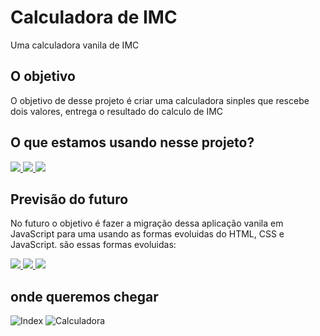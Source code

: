 # Calculadora de IMC

Uma calculadora vanila de IMC 

## O objetivo 

O objetivo de desse projeto é criar uma calculadora sinples que rescebe dois valores, entrega o resultado do calculo de IMC

## O que estamos usando nesse projeto? 

<a href="https://github.com/Mar-io20">
<img src="https://img.shields.io/badge/HTML5-E34F26?style=for-the-badge&logo=html5&logoColor=white"/>
<img src="https://img.shields.io/badge/CSS3-1572B6?style=for-the-badge&logo=css3&logoColor=white"/>
<img src="https://img.shields.io/badge/JavaScript-F7DF1E?style=for-the-badge&logo=javascript&logoColor=black"/>
</a>

## Previsão do futuro

No futuro o objetivo é fazer a migração dessa aplicação vanila em JavaScript para uma usando as formas evoluidas do HTML, CSS e JavaScript. são essas formas evoluidas:

<a href="https://github.com/Mar-io20">
<img src="https://img.shields.io/badge/React-20232A?style=for-the-badge&logo=react&logoColor=61DAFB"/>
<img src="https://img.shields.io/npm/types/typescript?label=%20%20&style=for-the-badge"/>
<img src="https://img.shields.io/badge/Sass-CC6699?style=for-the-badge&logo=sass&logoColor=white"/>
</a>
  
## onde queremos chegar 

![Index](https://user-images.githubusercontent.com/72115747/145714370-cf5ec769-7bc5-47c6-97a0-b6438c4da1b8.png)
![Calculadora](https://user-images.githubusercontent.com/72115747/145714373-080b8a55-acf5-4162-a314-c4e1286a2e29.png)

